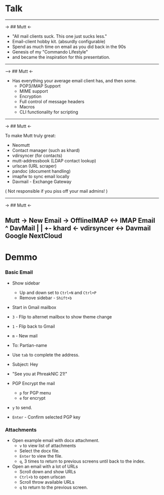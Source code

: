 # Talk

---

-> ## Mutt <-

* "All mail clients suck. This one just sucks less."
* Email-client hobby kit. (absurdly configurable)
* Spend as much time on email as you did back in the 90s
* Genesis of my "Commando Lifestyle"
* and became the inspiration for this presentation.

---

--> ## Mutt <-

* Has everything your average email client has, and then some.
    - POP3/IMAP Support
    - MIME support
    - Encryption
    - Full control of message headers
    - Macros
    - CLI functionality for scripting

---

-> ## Mutt <-

To make Mutt truly great:

* Neomutt
* Contact manager (such as khard)
* vdirsyncer (for contacts)
* mutt-addressbook (LDAP contact lookup)
* urlscan (URL scraper)
* pandoc (document handling)
* imapfw to sync email locally
* Davmail - Exchange Gateway

( Not responsible if you piss off your mail admins! )

---

-> ## Mutt <-

Mutt -> New Email -> OfflineIMAP  <->  IMAP Email
            ^                          DavMail
            |
            |
            +- khard <- vdirsyncer <-> Davmail
                                       Google
                                       NextCloud
---

# Demmo

### Basic Email ###
* Show sidebar 
   - Up and down set to `Ctrl+N` and `Ctrl+P`
   - Remove sidebar - `Shift+b`

* Start in Gmail mailbox
* `3` - Flip to alternet mailbox to show theme change
* `1` - Flip back to Gmail
* `m` - New mail
* To: Partian-name
* Use `tab` to complete the address.
* Subject: Hey
* "See you at PhreakNIC 21!"
* PGP Encrypt the mail
    - `p` for PGP menu
    - `e` for encrypt
* `y` to send.
* `Enter` - Confirm selected PGP key 

### Attachments ###
* Open example email with docx attachment.
    - `v` to view list of attachments
    - Select the docx file.
    - `Enter` to view the file.
    - `q`, 3 times to return to previous screens until back to the index.
* Open an email with a lot of URLs
    - Scroll down and show URLs
    - `Ctrl+b` to open urlscan
    - Scroll throw available URLs
    - `q` to return to the previous screen.
